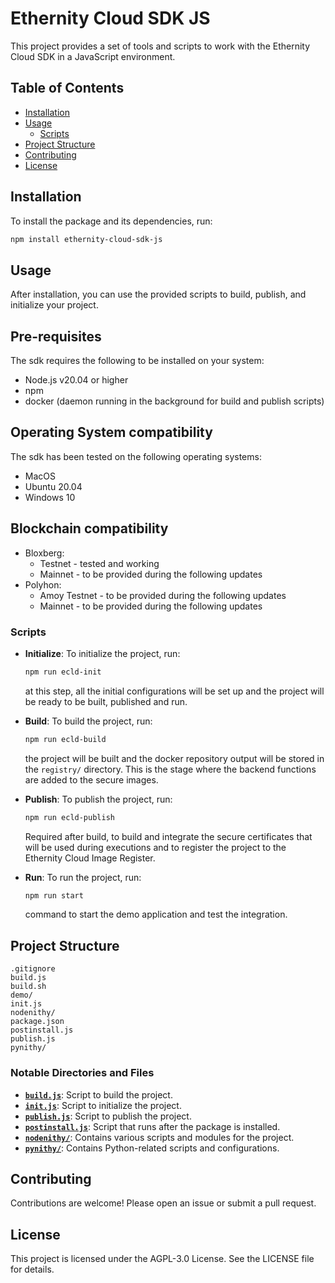 
# Ethernity Cloud SDK JS

This project provides a set of tools and scripts to work with the Ethernity Cloud SDK in a JavaScript environment.

## Table of Contents

- [Installation](#installation)
- [Usage](#usage)
  - [Scripts](#scripts)
- [Project Structure](#project-structure)
- [Contributing](#contributing)
- [License](#license)

## Installation

To install the package and its dependencies, run:

```sh
npm install ethernity-cloud-sdk-js
```

## Usage

After installation, you can use the provided scripts to build, publish, and initialize your project.

## Pre-requisites
The sdk requires the following to be installed on your system:
- Node.js v20.04 or higher
- npm
- docker (daemon running in the background for build and publish scripts)


## Operating System compatibility
The sdk has been tested on the following operating systems:
- MacOS
- Ubuntu 20.04
- Windows 10

## Blockchain compatibility
- Bloxberg:
    - Testnet - tested and working
    - Mainnet - to be provided during the following updates
- Polyhon:
    - Amoy Testnet - to be provided during the following updates
    - Mainnet - to be provided during the following updates

### Scripts

- **Initialize**: To initialize the project, run:
  ```sh
  npm run ecld-init
  ```
  at this step, all the initial configurations will be set up and the project will be ready to be built, published and run.

- **Build**: To build the project, run:
  ```sh
  npm run ecld-build
  ```
    the project will be built and the docker repository output will be stored in the `registry/` directory. This is the stage where the backend functions are added to the secure images.

- **Publish**: To publish the project, run:
  ```sh
  npm run ecld-publish
  ```
  Required after build, to build and integrate the secure certificates that will be used during executions and to register the project to the Ethernity Cloud Image Register.

- **Run**: To run the project, run:
  ```sh
  npm run start
  ```
  command to start the demo application and test the integration.

## Project Structure

```
.gitignore
build.js
build.sh
demo/
init.js
nodenithy/
package.json
postinstall.js
publish.js
pynithy/
```

### Notable Directories and Files

- **[`build.js`](command:_github.copilot.openRelativePath?%5B%7B%22scheme%22%3A%22file%22%2C%22authority%22%3A%22%22%2C%22path%22%3A%22%2FUsers%2Fbullet%2Fethernity%2Fethernity-cloud-sdk-js%2Fbuild.js%22%2C%22query%22%3A%22%22%2C%22fragment%22%3A%22%22%7D%5D "/Users/bullet/ethernity/ethernity-cloud-sdk-js/build.js")**: Script to build the project.
- **[`init.js`](command:_github.copilot.openRelativePath?%5B%7B%22scheme%22%3A%22file%22%2C%22authority%22%3A%22%22%2C%22path%22%3A%22%2FUsers%2Fbullet%2Fethernity%2Fethernity-cloud-sdk-js%2Finit.js%22%2C%22query%22%3A%22%22%2C%22fragment%22%3A%22%22%7D%5D "/Users/bullet/ethernity/ethernity-cloud-sdk-js/init.js")**: Script to initialize the project.
- **[`publish.js`](command:_github.copilot.openRelativePath?%5B%7B%22scheme%22%3A%22file%22%2C%22authority%22%3A%22%22%2C%22path%22%3A%22%2FUsers%2Fbullet%2Fethernity%2Fethernity-cloud-sdk-js%2Fpublish.js%22%2C%22query%22%3A%22%22%2C%22fragment%22%3A%22%22%7D%5D "/Users/bullet/ethernity/ethernity-cloud-sdk-js/publish.js")**: Script to publish the project.
- **[`postinstall.js`](command:_github.copilot.openRelativePath?%5B%7B%22scheme%22%3A%22file%22%2C%22authority%22%3A%22%22%2C%22path%22%3A%22%2FUsers%2Fbullet%2Fethernity%2Fethernity-cloud-sdk-js%2Fpostinstall.js%22%2C%22query%22%3A%22%22%2C%22fragment%22%3A%22%22%7D%5D "/Users/bullet/ethernity/ethernity-cloud-sdk-js/postinstall.js")**: Script that runs after the package is installed.
- **[`nodenithy/`](command:_github.copilot.openRelativePath?%5B%7B%22scheme%22%3A%22file%22%2C%22authority%22%3A%22%22%2C%22path%22%3A%22%2FUsers%2Fbullet%2Fethernity%2Fethernity-cloud-sdk-js%2Fnodenithy%2F%22%2C%22query%22%3A%22%22%2C%22fragment%22%3A%22%22%7D%5D "/Users/bullet/ethernity/ethernity-cloud-sdk-js/nodenithy/")**: Contains various scripts and modules for the project.
- **[`pynithy/`](command:_github.copilot.openRelativePath?%5B%7B%22scheme%22%3A%22file%22%2C%22authority%22%3A%22%22%2C%22path%22%3A%22%2FUsers%2Fbullet%2Fethernity%2Fethernity-cloud-sdk-js%2Fpynithy%2F%22%2C%22query%22%3A%22%22%2C%22fragment%22%3A%22%22%7D%5D "/Users/bullet/ethernity/ethernity-cloud-sdk-js/pynithy/")**: Contains Python-related scripts and configurations.

## Contributing

Contributions are welcome! Please open an issue or submit a pull request.

## License

This project is licensed under the AGPL-3.0 License. See the LICENSE file for details.
